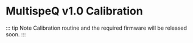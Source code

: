 # MultispeQ v1.0 Calibration

::: tip Note
Calibration routine and the required firmware will be released soon.
:::
